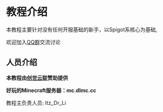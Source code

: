 # 教程介绍

本教程主要针对没有任何开服基础的新手，以Spigot系核心为基础,

欢迎加入[QQ群](https://jq.qq.com/?_wv=1027&k=5v31lJZY)交流讨论

## 人员介绍

**本教程由[创世云联](https://www.mcicp.cn/)赞助提供**

**好玩的Minecraft服务器：mc.dlmc.cc**

教程主负责人员: Itz_Dr_Li
